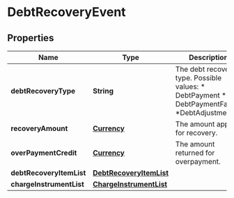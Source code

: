 
# DebtRecoveryEvent

## Properties
Name | Type | Description | Notes
------------ | ------------- | ------------- | -------------
**debtRecoveryType** | **String** | The debt recovery type.  Possible values:  * DebtPayment  * DebtPaymentFailure  *DebtAdjustment |  [optional]
**recoveryAmount** | [**Currency**](Currency.md) | The amount applied for recovery. |  [optional]
**overPaymentCredit** | [**Currency**](Currency.md) | The amount returned for overpayment. |  [optional]
**debtRecoveryItemList** | [**DebtRecoveryItemList**](DebtRecoveryItemList.md) |  |  [optional]
**chargeInstrumentList** | [**ChargeInstrumentList**](ChargeInstrumentList.md) |  |  [optional]



